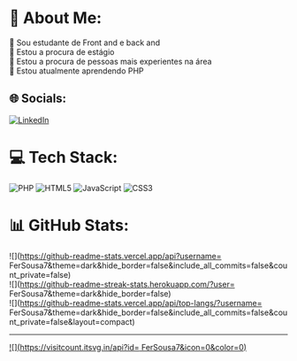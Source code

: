 # 💫 About Me:
🔭 Sou estudante de Front and e back and<br>👯 Estou a procura de estágio<br>🤝 Estou a procura de pessoas mais experientes na área<br>🌱 Estou atualmente aprendendo PHP<br>


## 🌐 Socials:
[![LinkedIn](https://img.shields.io/badge/LinkedIn-%230077B5.svg?logo=linkedin&logoColor=white)](https://linkedin.com/in/www.linkedin.com/in/fernando-sousa-552376325) 

# 💻 Tech Stack:
![PHP](https://img.shields.io/badge/php-%23777BB4.svg?style=for-the-badge&logo=php&logoColor=white) ![HTML5](https://img.shields.io/badge/html5-%23E34F26.svg?style=for-the-badge&logo=html5&logoColor=white) ![JavaScript](https://img.shields.io/badge/javascript-%23323330.svg?style=for-the-badge&logo=javascript&logoColor=%23F7DF1E) ![CSS3](https://img.shields.io/badge/css3-%231572B6.svg?style=for-the-badge&logo=css3&logoColor=white)
# 📊 GitHub Stats:
![](https://github-readme-stats.vercel.app/api?username= FerSousa7&theme=dark&hide_border=false&include_all_commits=false&count_private=false)<br/>
![](https://github-readme-streak-stats.herokuapp.com/?user= FerSousa7&theme=dark&hide_border=false)<br/>
![](https://github-readme-stats.vercel.app/api/top-langs/?username= FerSousa7&theme=dark&hide_border=false&include_all_commits=false&count_private=false&layout=compact)

---
[![](https://visitcount.itsvg.in/api?id= FerSousa7&icon=0&color=0)](https://visitcount.itsvg.in)

<!-- Proudly created with GPRM ( https://gprm.itsvg.in ) -->